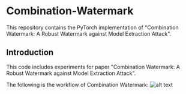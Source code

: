 # Combination-Watermark
This repository contains the PyTorch implementation of "Combination Watermark: A Robust Watermark against Model Extraction Attack".

## Introduction
This code includes experiments for paper "Combination Watermark: A Robust Watermark against Model Extraction Attack".

The following is the workflow of Combination Watermark:
![alt text](./resources/workflow.png)

